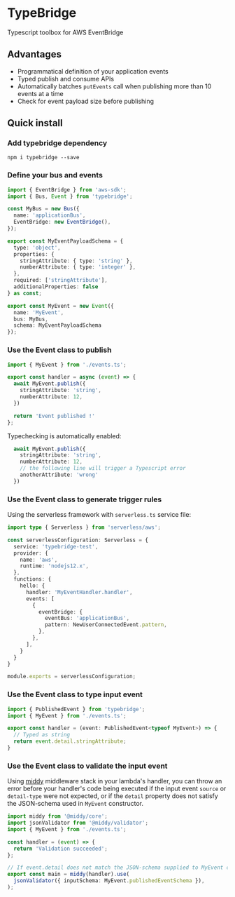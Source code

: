 # TypeBridge

Typescript toolbox for AWS EventBridge

## Advantages

- Programmatical definition of your application events
- Typed publish and consume APIs
- Automatically batches `putEvents` call when publishing more than 10 events at a time
- Check for event payload size before publishing

## Quick install

### Add typebridge dependency

`npm i typebridge --save`

### Define your bus and events

```ts
import { EventBridge } from 'aws-sdk';
import { Bus, Event } from 'typebridge';

const MyBus = new Bus({
  name: 'applicationBus',
  EventBridge: new EventBridge(),
});

export const MyEventPayloadSchema = {
  type: 'object',
  properties: {
    stringAttribute: { type: 'string' },
    numberAttribute: { type: 'integer' },
  },
  required: ['stringAttribute'],
  additionalProperties: false
} as const;

export const MyEvent = new Event({
  name: 'MyEvent',
  bus: MyBus,
  schema: MyEventPayloadSchema
});
```

### Use the Event class to publish

```ts
import { MyEvent } from './events.ts';

export const handler = async (event) => {
  await MyEvent.publish({
    stringAttribute: 'string',
    numberAttribute: 12,
  })

  return 'Event published !'
};
```

Typechecking is automatically enabled:

```ts
  await MyEvent.publish({
    stringAttribute: 'string',
    numberAttribute: 12,
    // the following line will trigger a Typescript error
    anotherAttribute: 'wrong'
  })
```

### Use the Event class to generate trigger rules

Using the serverless framework with `serverless.ts` service file:


```ts
import type { Serverless } from 'serverless/aws';

const serverlessConfiguration: Serverless = {
  service: 'typebridge-test',
  provider: {
    name: 'aws',
    runtime: 'nodejs12.x',
  },
  functions: {
    hello: {
      handler: 'MyEventHandler.handler',
      events: [
        {
          eventBridge: {
            eventBus: 'applicationBus',
            pattern: NewUserConnectedEvent.pattern,
          },
        },
      ],
    }
  }
}

module.exports = serverlessConfiguration;
```

### Use the Event class to type input event

```ts
import { PublishedEvent } from 'typebridge';
import { MyEvent } from './events.ts';

export const handler = (event: PublishedEvent<typeof MyEvent>) => {
  // Typed as string
  return event.detail.stringAttribute;
}
```

### Use the Event class to validate the input event

Using [middy](https://github.com/middyjs/middy) middleware stack in your lambda's handler, you can throw an error before your handler's code being executed if the input event `source` or `detail-type` were not expected, or if the `detail` property does not satisfy the JSON-schema used in `MyEvent` constructor.

```ts
import middy from '@middy/core';
import jsonValidator from '@middy/validator';
import { MyEvent } from './events.ts';

const handler = (event) => {
  return 'Validation succeeded';
};

// If event.detail does not match the JSON-schema supplied to MyEvent constructor, the middleware will throw an error
export const main = middy(handler).use(
  jsonValidator({ inputSchema: MyEvent.publishedEventSchema }),
);
```
